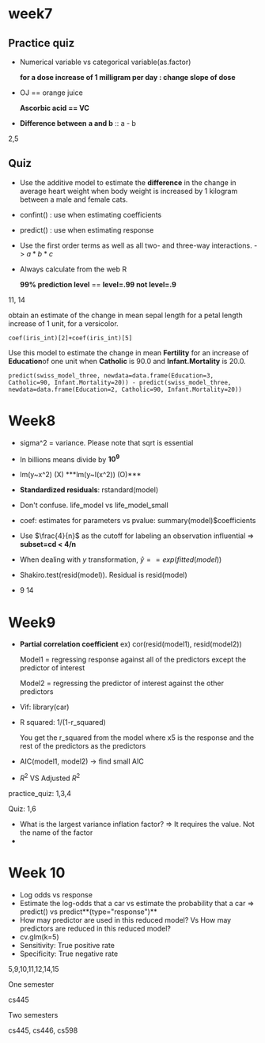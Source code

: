 # week7

## Practice quiz

- Numerical variable vs categorical variable(as.factor)

  **for a dose increase of 1 milligram per day : change slope of dose**

- OJ == orange juice

  **Ascorbic acid == VC**

- **Difference between** **a and b** ::  a - b

2,5

## Quiz

- Use the additive model to estimate the **difference** in the change in average heart weight when body weight is increased by 1 kilogram between a male and female cats.

- confint() : use when estimating coefficients
- predict() : use when estimating response
- Use the first order terms as well as all two- and three-way interactions. -> $a*b*c$

- Always calculate from the web R 

  **99% prediction level** == **level=.99 not level=.9**

11, 14

obtain an estimate of the change in mean sepal length for a petal length increase of 1 unit, for a versicolor.

`coef(iris_int)[2]+coef(iris_int)[5]`

Use this model to estimate the change in mean **Fertility** for an increase of **Education**of one unit when **Catholic** is 90.0 and **Infant.Mortality** is 20.0.

`predict(swiss_model_three, newdata=data.frame(Education=3, Catholic=90, Infant.Mortality=20)) - predict(swiss_model_three, newdata=data.frame(Education=2, Catholic=90, Infant.Mortality=20))`

# Week8

- sigma^2 = variance. Please note that sqrt is essential
- In billions means divide by **$10^9$**
- lm(y~x^2) (X) 
  ***lm(y~I(x^2)) (O)***

- **Standardized residuals**: rstandard(model)

- Don't confuse. life_model vs life_model_small
- coef: estimates for parameters vs pvalue: summary(model)$coefficients
- Use $\frac{4}{n}$ as the cutoff for labeling an observation influential => **subset=cd < 4/n**
- When dealing with $y$ transformation, $\hat{y} == exp(fitted(model))$ 
- Shakiro.test(resid(model)). Residual is resid(model)
- 9 14

# Week9

- **Partial correlation coefficient** ex) cor(resid(model1), resid(model2))

  Model1 = regressing response against all of the predictors except the predictor of interest

  Model2 = regressing the predictor of interest against the other predictors

- Vif: library(car)

- R squared: 1/(1-r_squared)

  You get the r_squared from the model where x5 is the response and the rest of the predictors as the predictors

- AIC(model1, model2) -> find small AIC

- $R^2$ VS Adjusted $R^2$

practice_quiz: 1,3,4

Quiz: 1,6

- What is the largest variance inflation factor? => It requires the value. Not the name of the factor
- 



# Week 10

- Log odds vs response
- Estimate the log-odds that a car vs estimate the probability that a car
  => predict() vs predict**(type="response")**
- How may predictor are used in this reduced model? Vs How may predictors are reduced in this reduced model?
- cv.glm(k=5)
- Sensitivity: True positive rate
- Specificity: True negative rate

5,9,10,11,12,14,15





One semester

cs445



Two semesters

cs445, cs446, cs598 



